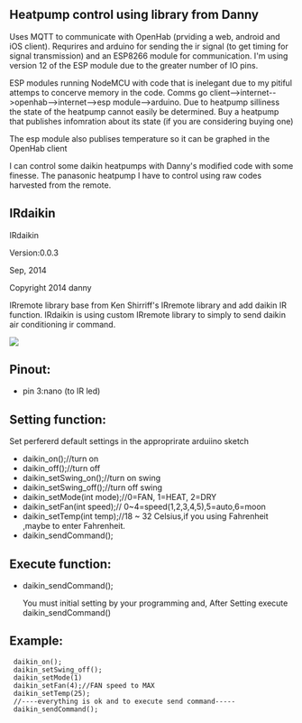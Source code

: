 
## Heatpump control using library from Danny

Uses MQTT to communicate with OpenHab (prviding a web, android and iOS client). Requrires and arduino for sending the ir signal (to get timing for signal transmission) and an ESP8266 module for communication. I'm using version 12 of the ESP module due to the greater number of IO pins.

ESP modules running NodeMCU with code that is inelegant due to my pitiful attemps to concerve memory in the code.
 Comms go client-->internet-->openhab-->internet-->esp module-->arduino. Due to heatpump silliness the state of the heatpump cannot easily be determined. Buy a heatpump that publishes infomration about its state (if you are considering buying one)
 
The esp module also publises temperature so it can be graphed in the OpenHab client

I can control some daikin heatpumps with Danny's modified code with some finesse. The panasonic heatpump I have to control using raw codes harvested from the remote.

## IRdaikin

 IRdaikin

 Version:0.0.3

 Sep, 2014

 Copyright 2014 danny

 IRremote library base from Ken Shirriff's IRremote library and add daikin IR function.
 IRdaikin is using custom IRremote library to simply to send daikin air conditioning ir command.

 ![](https://raw.githubusercontent.com/danny-source/Arduino_IRremote_Daikin/master/Arduino_UNO_IR_Transmit.png)

## Pinout:

  - pin 3:nano (to IR led)
  


## Setting function:

Set perfererd default settings in the approprirate arduiino sketch

- daikin_on();//turn on
- daikin_off();//turn off
- daikin_setSwing_on();//turn on swing
- daikin_setSwing_off();//turn off swing
- daikin_setMode(int mode);//0=FAN, 1=HEAT, 2=DRY
- daikin_setFan(int speed);// 0~4=speed(1,2,3,4,5),5=auto,6=moon
- daikin_setTemp(int temp);//18 ~ 32 Celsius,if you using Fahrenheit ,maybe to enter Fahrenheit.
- daikin_sendCommand();

 ## Execute function:

- daikin_sendCommand();

  You must initial setting by your programming and,
  After Setting execute daikin_sendCommand()

## Example:

```
 daikin_on();
 daikin_setSwing_off();
 daikin_setMode(1)
 daikin_setFan(4);//FAN speed to MAX
 daikin_setTemp(25);
 //----everything is ok and to execute send command-----
 daikin_sendCommand();
```
